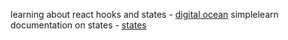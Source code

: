 learning about react hooks and states - [digital ocean](https://www.digitalocean.com/community/tutorials/how-to-manage-state-on-react-class-components#introduction)
simplelearn documentation on states - [states](https://www.simplilearn.com/tutorials/reactjs-tutorial/reactjs-state)